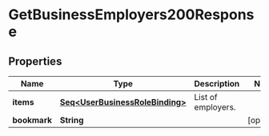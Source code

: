 

# GetBusinessEmployers200Response


## Properties

Name | Type | Description | Notes
------------ | ------------- | ------------- | -------------
**items** | [**Seq&lt;UserBusinessRoleBinding&gt;**](UserBusinessRoleBinding.md) | List of employers. | 
**bookmark** | **String** |  |  [optional]



